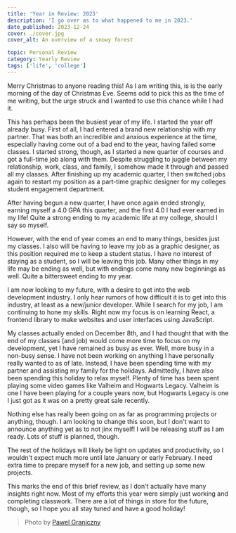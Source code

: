 ```yaml
---
title: 'Year in Review: 2023'
description: 'I go over as to what happened to me in 2023.'
date_published: 2023-12-24
cover: ./cover.jpg
cover_alt: An overview of a snowy forest

topic: Personal Review
category: Yearly Review
tags: ['life', 'college']
---
```


Merry Christmas to anyone reading this! As I am writing this, is is the early morning of the day of Christmas Eve. Seems odd to pick this as the time of me writing, but the urge struck and I wanted to use this chance while I had it.

This has perhaps been the busiest year of my life. I started the year off already busy. First of all, I had entered a brand new relationship with my partner. That was both an incredible and anxious experience at the time, especially having come out of a bad end to the year, having failed some classes. I started strong, though, as I started a new quarter of courses and got a full-time job along with them. Despite struggling to juggle between my relationship, work, class, and family, I somehow made it through and passed all my classes. After finishing up my academic quarter, I then switched jobs again to restart my position as a part-time graphic designer for my colleges student engagement department.

After having begun a new quarter, I have once again ended strongly, earning myself a 4.0 GPA this quarter, and the first 4.0 I had ever earned in my life! Quite a strong ending to my academic life at my college, should I say so myself.

However, with the end of year comes an end to many things, besides just my classes. I also will be having to leave my job as a graphic designer, as this position required me to keep a student status. I have no interest of staying as a student, so I will be leaving this job. Many other things in my life may be ending as well, but with endings come many new beginnings as well. Quite a bittersweet ending to my year.

I am now looking to my future, with a desire to get into the web development industry. I only hear rumors of how difficult it is to get into this industry, at least as a new/junior developer. While I search for my job, I am continuing to hone my skills. Right now my focus is on learning React, a frontend library to make websites and user interfaces using JavaScript.

My classes actually ended on December 8th, and I had thought that with the end of my classes (and job) would come more time to focus on my development, yet I have remained as busy as ever. Well, more busy in a non-busy sense. I have not been working on anything I have personally really wanted to as of late. Instead, I have been spending time with my partner and assisting my family for the holidays. Admittedly, I have also been spending this holiday to relax myself. Plenty of time has been spent playing some video games like Valheim and Hogwarts Legacy. Valheim is one I have been playing for a couple years now, but Hogwarts Legacy is one I just got as it was on a pretty great sale recently.

Nothing else has really been going on as far as programming projects or anything, though. I am looking to change this soon, but I don't want to announce anything yet as to not jinx myself! I will be releasing stuff as I am ready. Lots of stuff is planned, though.

The rest of the holidays will likely be light on updates and productivity, so I wouldn't expect much more until late January or early February. I need extra time to prepare myself for a new job, and setting up some new projects.

This marks the end of this brief review, as I don't actually have many insights right now. Most of my efforts this year were simply just working and completing classwork. There are a lot of things in store for the future, though, so I hope you all stay tuned and have a good holiday!

> Photo by [Pawel Graniczny](https://www.pexels.com/photo/trail-in-woods-in-winter-19522925/)
